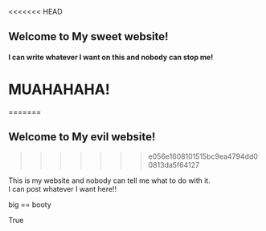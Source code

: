 <<<<<<< HEAD
## Welcome to My sweet website!
#### I can write whatever I want on this and nobody can stop me!
# MUAHAHAHA!
=======
## Welcome to My evil website!
>>>>>>> e056e1608101515bc9ea4794dd00813da5f64127

This is my website and nobody can tell me what to do with it.  
I can post whatever I want here!!

big == booty

True


